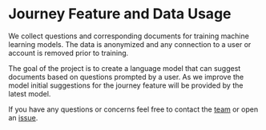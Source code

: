Journey Feature and Data Usage
==

We collect questions and corresponding documents for training machine learning models.
The data is anonymized and any connection to a user or account is removed prior to training.

The goal of the project is to create a language model that can suggest documents
based on questions prompted by a user. As we improve the model initial suggestions
for the journey feature will be provided by the latest model.

If you have any questions or concerns feel free to contact the [team](https://github.com/orgs/UNDP-Accelerator-Labs/teams/wethedata) or open an [issue](https://github.com/UNDP-Accelerator-Labs/platform/issues).
